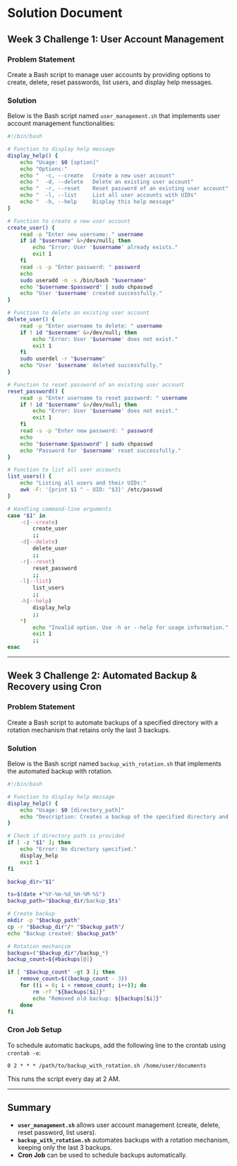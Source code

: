 # Solution Document

## Week 3 Challenge 1: User Account Management

### **Problem Statement**
Create a Bash script to manage user accounts by providing options to create, delete, reset passwords, list users, and display help messages.

### **Solution**
Below is the Bash script named `user_management.sh` that implements user account management functionalities:

```bash
#!/bin/bash

# Function to display help message
display_help() {
    echo "Usage: $0 [option]"
    echo "Options:"
    echo "  -c, --create   Create a new user account"
    echo "  -d, --delete   Delete an existing user account"
    echo "  -r, --reset    Reset password of an existing user account"
    echo "  -l, --list     List all user accounts with UIDs"
    echo "  -h, --help     Display this help message"
}

# Function to create a new user account
create_user() {
    read -p "Enter new username: " username
    if id "$username" &>/dev/null; then
        echo "Error: User '$username' already exists."
        exit 1
    fi
    read -s -p "Enter password: " password
    echo
    sudo useradd -m -s /bin/bash "$username"
    echo "$username:$password" | sudo chpasswd
    echo "User '$username' created successfully."
}

# Function to delete an existing user account
delete_user() {
    read -p "Enter username to delete: " username
    if ! id "$username" &>/dev/null; then
        echo "Error: User '$username' does not exist."
        exit 1
    fi
    sudo userdel -r "$username"
    echo "User '$username' deleted successfully."
}

# Function to reset password of an existing user account
reset_password() {
    read -p "Enter username to reset password: " username
    if ! id "$username" &>/dev/null; then
        echo "Error: User '$username' does not exist."
        exit 1
    fi
    read -s -p "Enter new password: " password
    echo
    echo "$username:$password" | sudo chpasswd
    echo "Password for '$username' reset successfully."
}

# Function to list all user accounts
list_users() {
    echo "Listing all users and their UIDs:"
    awk -F: '{print $1 " - UID: "$3}' /etc/passwd
}

# Handling command-line arguments
case "$1" in
    -c|--create)
        create_user
        ;;
    -d|--delete)
        delete_user
        ;;
    -r|--reset)
        reset_password
        ;;
    -l|--list)
        list_users
        ;;
    -h|--help)
        display_help
        ;;
    *)
        echo "Invalid option. Use -h or --help for usage information."
        exit 1
        ;;
esac
```

---

## Week 3 Challenge 2: Automated Backup & Recovery using Cron

### **Problem Statement**
Create a Bash script to automate backups of a specified directory with a rotation mechanism that retains only the last 3 backups.

### **Solution**
Below is the Bash script named `backup_with_rotation.sh` that implements the automated backup with rotation.

```bash
#!/bin/bash

# Function to display help message
display_help() {
    echo "Usage: $0 [directory_path]"
    echo "Description: Creates a backup of the specified directory and retains only the last 3 backups."
}

# Check if directory path is provided
if [ -z "$1" ]; then
    echo "Error: No directory specified."
    display_help
    exit 1
fi

backup_dir="$1"

ts=$(date +"%Y-%m-%d_%H-%M-%S")
backup_path="$backup_dir/backup_$ts"

# Create backup
mkdir -p "$backup_path"
cp -r "$backup_dir"/* "$backup_path"/
echo "Backup created: $backup_path"

# Rotation mechanism
backups=("$backup_dir"/backup_*)
backup_count=${#backups[@]}

if [ "$backup_count" -gt 3 ]; then
    remove_count=$((backup_count - 3))
    for ((i = 0; i < remove_count; i++)); do
        rm -rf "${backups[$i]}"
        echo "Removed old backup: ${backups[$i]}"
    done
fi
```

### **Cron Job Setup**
To schedule automatic backups, add the following line to the crontab using `crontab -e`:
```
0 2 * * * /path/to/backup_with_rotation.sh /home/user/documents
```
This runs the script every day at 2 AM.

---

## **Summary**
- **`user_management.sh`** allows user account management (create, delete, reset password, list users).
- **`backup_with_rotation.sh`** automates backups with a rotation mechanism, keeping only the last 3 backups.
- **Cron Job** can be used to schedule backups automatically.

